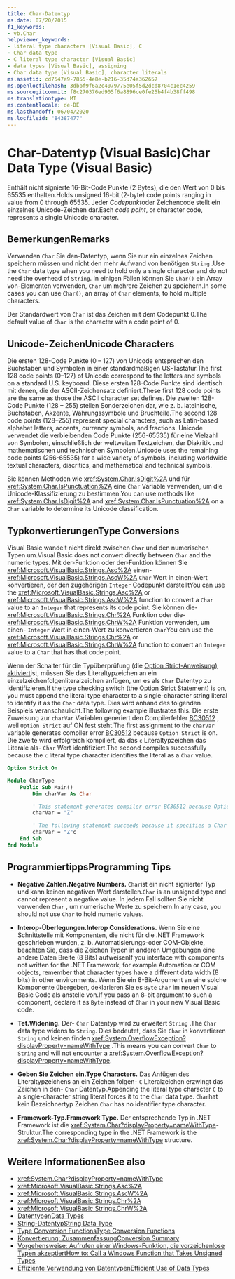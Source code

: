 ```yaml
---
title: Char-Datentyp
ms.date: 07/20/2015
f1_keywords:
- vb.Char
helpviewer_keywords:
- literal type characters [Visual Basic], C
- Char data type
- C literal type character [Visual Basic]
- data types [Visual Basic], assigning
- Char data type [Visual Basic], character literals
ms.assetid: cd7547a9-7855-4e8e-b216-35d74a362657
ms.openlocfilehash: 3dbbf9f6a2c4079775e05f5d2dcd8704c1ec4259
ms.sourcegitcommit: f8c270376ed905f6a8896ce0fe25b4f4b38ff498
ms.translationtype: MT
ms.contentlocale: de-DE
ms.lasthandoff: 06/04/2020
ms.locfileid: "84387477"
---
```

# <a name="char-data-type-visual-basic"></a><span data-ttu-id="ed4ca-102">Char-Datentyp (Visual Basic)</span><span class="sxs-lookup"><span data-stu-id="ed4ca-102">Char Data Type (Visual Basic)</span></span>

<span data-ttu-id="ed4ca-103">Enthält nicht signierte 16-Bit-Code Punkte (2 Bytes), die den Wert von 0 bis 65535 enthalten.</span><span class="sxs-lookup"><span data-stu-id="ed4ca-103">Holds unsigned 16-bit (2-byte) code points ranging in value from 0 through 65535.</span></span> <span data-ttu-id="ed4ca-104">Jeder *Codepunkt*oder Zeichencode stellt ein einzelnes Unicode-Zeichen dar.</span><span class="sxs-lookup"><span data-stu-id="ed4ca-104">Each *code point*, or character code, represents a single Unicode character.</span></span>

## <a name="remarks"></a><span data-ttu-id="ed4ca-105">Bemerkungen</span><span class="sxs-lookup"><span data-stu-id="ed4ca-105">Remarks</span></span>

<span data-ttu-id="ed4ca-106">Verwenden `Char` Sie den-Datentyp, wenn Sie nur ein einzelnes Zeichen speichern müssen und nicht den mehr Aufwand von benötigen `String` .</span><span class="sxs-lookup"><span data-stu-id="ed4ca-106">Use the `Char` data type when you need to hold only a single character and do not need the overhead of `String`.</span></span> <span data-ttu-id="ed4ca-107">In einigen Fällen können Sie `Char()` ein Array von-Elementen verwenden, `Char` um mehrere Zeichen zu speichern.</span><span class="sxs-lookup"><span data-stu-id="ed4ca-107">In some cases you can use `Char()`, an array of `Char` elements, to hold multiple characters.</span></span>

<span data-ttu-id="ed4ca-108">Der Standardwert von `Char` ist das Zeichen mit dem Codepunkt 0.</span><span class="sxs-lookup"><span data-stu-id="ed4ca-108">The default value of `Char` is the character with a code point of 0.</span></span>

## <a name="unicode-characters"></a><span data-ttu-id="ed4ca-109">Unicode-Zeichen</span><span class="sxs-lookup"><span data-stu-id="ed4ca-109">Unicode Characters</span></span>

<span data-ttu-id="ed4ca-110">Die ersten 128-Code Punkte (0 – 127) von Unicode entsprechen den Buchstaben und Symbolen in einer standardmäßigen US-Tastatur.</span><span class="sxs-lookup"><span data-stu-id="ed4ca-110">The first 128 code points (0–127) of Unicode correspond to the letters and symbols on a standard U.S. keyboard.</span></span> <span data-ttu-id="ed4ca-111">Diese ersten 128-Code Punkte sind identisch mit denen, die der ASCII-Zeichensatz definiert.</span><span class="sxs-lookup"><span data-stu-id="ed4ca-111">These first 128 code points are the same as those the ASCII character set defines.</span></span> <span data-ttu-id="ed4ca-112">Die zweiten 128-Code Punkte (128 – 255) stellen Sonderzeichen dar, wie z. b. lateinische, Buchstaben, Akzente, Währungssymbole und Bruchteile.</span><span class="sxs-lookup"><span data-stu-id="ed4ca-112">The second 128 code points (128–255) represent special characters, such as Latin-based alphabet letters, accents, currency symbols, and fractions.</span></span> <span data-ttu-id="ed4ca-113">Unicode verwendet die verbleibenden Code Punkte (256-65535) für eine Vielzahl von Symbolen, einschließlich der weltweiten Textzeichen, der Diakritik und mathematischen und technischen Symbolen.</span><span class="sxs-lookup"><span data-stu-id="ed4ca-113">Unicode uses the remaining code points (256-65535) for a wide variety of symbols, including worldwide textual characters, diacritics, and mathematical and technical symbols.</span></span>

<span data-ttu-id="ed4ca-114">Sie können Methoden wie <xref:System.Char.IsDigit%2A> und für <xref:System.Char.IsPunctuation%2A> eine `Char` Variable verwenden, um die Unicode-Klassifizierung zu bestimmen.</span><span class="sxs-lookup"><span data-stu-id="ed4ca-114">You can use methods like <xref:System.Char.IsDigit%2A> and <xref:System.Char.IsPunctuation%2A> on a `Char` variable to determine its Unicode classification.</span></span>

## <a name="type-conversions"></a><span data-ttu-id="ed4ca-115">Typkonvertierungen</span><span class="sxs-lookup"><span data-stu-id="ed4ca-115">Type Conversions</span></span>

<span data-ttu-id="ed4ca-116">Visual Basic wandelt nicht direkt zwischen `Char` und den numerischen Typen um.</span><span class="sxs-lookup"><span data-stu-id="ed4ca-116">Visual Basic does not convert directly between `Char` and the numeric types.</span></span> <span data-ttu-id="ed4ca-117">Mit der-Funktion oder der-Funktion können Sie <xref:Microsoft.VisualBasic.Strings.Asc%2A> einen- <xref:Microsoft.VisualBasic.Strings.AscW%2A> `Char` Wert in einen-Wert konvertieren, der den zugehörigen `Integer` Codepunkt darstellt</span><span class="sxs-lookup"><span data-stu-id="ed4ca-117">You can use the <xref:Microsoft.VisualBasic.Strings.Asc%2A> or <xref:Microsoft.VisualBasic.Strings.AscW%2A> function to convert a `Char` value to an `Integer` that represents its code point.</span></span> <span data-ttu-id="ed4ca-118">Sie können die- <xref:Microsoft.VisualBasic.Strings.Chr%2A> Funktion oder die- <xref:Microsoft.VisualBasic.Strings.ChrW%2A> Funktion verwenden, um einen- `Integer` Wert in einen-Wert zu konvertieren `Char`</span><span class="sxs-lookup"><span data-stu-id="ed4ca-118">You can use the <xref:Microsoft.VisualBasic.Strings.Chr%2A> or <xref:Microsoft.VisualBasic.Strings.ChrW%2A> function to convert an `Integer` value to a `Char` that has that code point.</span></span>

<span data-ttu-id="ed4ca-119">Wenn der Schalter für die Typüberprüfung (die [Option Strict-Anweisung) aktiviert](../statements/option-strict-statement.md)ist, müssen Sie das Literaltypzeichen an ein einzelzeichenfolgenliteralzeichen anfügen, um es als `Char` Datentyp zu identifizieren.</span><span class="sxs-lookup"><span data-stu-id="ed4ca-119">If the type checking switch (the [Option Strict Statement](../statements/option-strict-statement.md)) is on, you must append the literal type character to a single-character string literal to identify it as the `Char` data type.</span></span> <span data-ttu-id="ed4ca-120">Dies wird anhand des folgenden Beispiels veranschaulicht.</span><span class="sxs-lookup"><span data-stu-id="ed4ca-120">The following example illustrates this.</span></span> <span data-ttu-id="ed4ca-121">Die erste Zuweisung zur `charVar` Variablen generiert den Compilerfehler [BC30512](../../misc/bc30512.md) , weil `Option Strict` auf ON fest steht.</span><span class="sxs-lookup"><span data-stu-id="ed4ca-121">The first assignment to the `charVar` variable generates compiler error [BC30512](../../misc/bc30512.md) because `Option Strict` is on.</span></span> <span data-ttu-id="ed4ca-122">Die zweite wird erfolgreich kompiliert, da das `c` Literaltypzeichen das Literale als- `Char` Wert identifiziert.</span><span class="sxs-lookup"><span data-stu-id="ed4ca-122">The second compiles successfully because the `c` literal type character identifies the literal as a `Char` value.</span></span>

```vb
Option Strict On

Module CharType
    Public Sub Main()
        Dim charVar As Char

        ' This statement generates compiler error BC30512 because Option Strict is On.  
        charVar = "Z"  

        ' The following statement succeeds because it specifies a Char literal.  
        charVar = "Z"c
    End Sub
End Module
```

## <a name="programming-tips"></a><span data-ttu-id="ed4ca-123">Programmiertipps</span><span class="sxs-lookup"><span data-stu-id="ed4ca-123">Programming Tips</span></span>

- <span data-ttu-id="ed4ca-124">**Negative Zahlen.**</span><span class="sxs-lookup"><span data-stu-id="ed4ca-124">**Negative Numbers.**</span></span> <span data-ttu-id="ed4ca-125">`Char`ist ein nicht signierter Typ und kann keinen negativen Wert darstellen.</span><span class="sxs-lookup"><span data-stu-id="ed4ca-125">`Char` is an unsigned type and cannot represent a negative value.</span></span> <span data-ttu-id="ed4ca-126">In jedem Fall sollten Sie nicht verwenden `Char` , um numerische Werte zu speichern.</span><span class="sxs-lookup"><span data-stu-id="ed4ca-126">In any case, you should not use `Char` to hold numeric values.</span></span>

- <span data-ttu-id="ed4ca-127">**Interop-Überlegungen.**</span><span class="sxs-lookup"><span data-stu-id="ed4ca-127">**Interop Considerations.**</span></span> <span data-ttu-id="ed4ca-128">Wenn Sie eine Schnittstelle mit Komponenten, die nicht für die .NET Framework geschrieben wurden, z. b. Automatisierungs-oder COM-Objekte, beachten Sie, dass die Zeichen Typen in anderen Umgebungen eine andere Daten Breite (8 Bits) aufweisen</span><span class="sxs-lookup"><span data-stu-id="ed4ca-128">If you interface with components not written for the .NET Framework, for example Automation or COM objects, remember that character types have a different data width (8 bits) in other environments.</span></span> <span data-ttu-id="ed4ca-129">Wenn Sie ein 8-Bit-Argument an eine solche Komponente übergeben, deklarieren Sie es `Byte` `Char` im neuen Visual Basic Code als anstelle von.</span><span class="sxs-lookup"><span data-stu-id="ed4ca-129">If you pass an 8-bit argument to such a component, declare it as `Byte` instead of `Char` in your new Visual Basic code.</span></span>

- <span data-ttu-id="ed4ca-130">**Tet.**</span><span class="sxs-lookup"><span data-stu-id="ed4ca-130">**Widening.**</span></span> <span data-ttu-id="ed4ca-131">Der- `Char` Datentyp wird zu erweitert `String` .</span><span class="sxs-lookup"><span data-stu-id="ed4ca-131">The `Char` data type widens to `String`.</span></span> <span data-ttu-id="ed4ca-132">Dies bedeutet, dass Sie `Char` in konvertieren `String` und keinen finden <xref:System.OverflowException?displayProperty=nameWithType> .</span><span class="sxs-lookup"><span data-stu-id="ed4ca-132">This means you can convert `Char` to `String` and will not encounter a <xref:System.OverflowException?displayProperty=nameWithType>.</span></span>

- <span data-ttu-id="ed4ca-133">**Geben Sie Zeichen ein.**</span><span class="sxs-lookup"><span data-stu-id="ed4ca-133">**Type Characters.**</span></span> <span data-ttu-id="ed4ca-134">Das Anfügen des Literaltypzeichens an ein Zeichen folgen- `C` Literalzeichen erzwingt das Zeichen in den- `Char` Datentyp.</span><span class="sxs-lookup"><span data-stu-id="ed4ca-134">Appending the literal type character `C` to a single-character string literal forces it to the `Char` data type.</span></span> <span data-ttu-id="ed4ca-135">`Char`hat kein Bezeichnertyp Zeichen.</span><span class="sxs-lookup"><span data-stu-id="ed4ca-135">`Char` has no identifier type character.</span></span>

- <span data-ttu-id="ed4ca-136">**Framework-Typ.**</span><span class="sxs-lookup"><span data-stu-id="ed4ca-136">**Framework Type.**</span></span> <span data-ttu-id="ed4ca-137">Der entsprechende Typ in .NET Framework ist die <xref:System.Char?displayProperty=nameWithType>-Struktur.</span><span class="sxs-lookup"><span data-stu-id="ed4ca-137">The corresponding type in the .NET Framework is the <xref:System.Char?displayProperty=nameWithType> structure.</span></span>

## <a name="see-also"></a><span data-ttu-id="ed4ca-138">Weitere Informationen</span><span class="sxs-lookup"><span data-stu-id="ed4ca-138">See also</span></span>

- <xref:System.Char?displayProperty=nameWithType>
- <xref:Microsoft.VisualBasic.Strings.Asc%2A>
- <xref:Microsoft.VisualBasic.Strings.AscW%2A>
- <xref:Microsoft.VisualBasic.Strings.Chr%2A>
- <xref:Microsoft.VisualBasic.Strings.ChrW%2A>
- [<span data-ttu-id="ed4ca-139">Datentypen</span><span class="sxs-lookup"><span data-stu-id="ed4ca-139">Data Types</span></span>](index.md)
- [<span data-ttu-id="ed4ca-140">String-Datentyp</span><span class="sxs-lookup"><span data-stu-id="ed4ca-140">String Data Type</span></span>](string-data-type.md)
- [<span data-ttu-id="ed4ca-141">Type Conversion Functions</span><span class="sxs-lookup"><span data-stu-id="ed4ca-141">Type Conversion Functions</span></span>](../functions/type-conversion-functions.md)
- [<span data-ttu-id="ed4ca-142">Konvertierung: Zusammenfassung</span><span class="sxs-lookup"><span data-stu-id="ed4ca-142">Conversion Summary</span></span>](../keywords/conversion-summary.md)
- [<span data-ttu-id="ed4ca-143">Vorgehensweise: Aufrufen einer Windows-Funktion, die vorzeichenlose Typen akzeptiert</span><span class="sxs-lookup"><span data-stu-id="ed4ca-143">How to: Call a Windows Function that Takes Unsigned Types</span></span>](../../programming-guide/com-interop/how-to-call-a-windows-function-that-takes-unsigned-types.md)
- [<span data-ttu-id="ed4ca-144">Effiziente Verwendung von Datentypen</span><span class="sxs-lookup"><span data-stu-id="ed4ca-144">Efficient Use of Data Types</span></span>](../../programming-guide/language-features/data-types/efficient-use-of-data-types.md)
